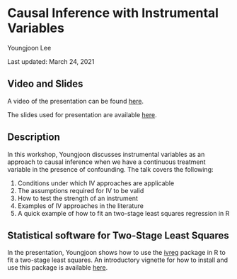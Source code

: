# Causal Inference with Instrumental Variables

Youngjoon Lee

Last updated: March 24, 2021

## Video and Slides

A video of the presentation can be found [here](https://umd.box.com/s/hmhfiw6tplembzavajxiin1z8bvzsunb).

The slides used for presentation are available [here](https://github.com/gsa-gvpt/gvpt-methods/blob/master/instrumentalvariables/RealFinal_Instrumental%20Variable%20Strategy_03222021.pdf).

## Description

In this workshop, Youngjoon discusses instrumental variables as an approach to causal inference when we have a continuous treatment variable in the presence of confounding. The talk covers the following:

1) Conditions under which IV approaches are applicable
2) The assumptions required for IV to be valid
3) How to test the strength of an instrument
4) Examples of IV approaches in the literature
5) A quick example of how to fit an two-stage least squares regression in R

## Statistical software for Two-Stage Least Squares

In the presentation, Youngjoon shows how to use the [ivreg](https://www.rdocumentation.org/packages/ivreg/versions/0.5-0) package in R to fit a two-stage least squares. An introductory vignette for how to install and use this package is available [here](https://cran.r-project.org/web/packages/ivreg/vignettes/ivreg.html).

